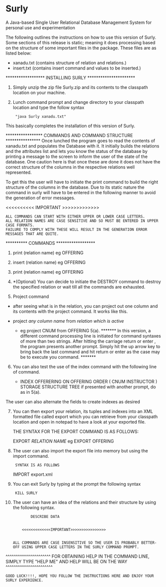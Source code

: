 # Surly
A Java-based Single User Relational Database Management System for personal use and experimentation

The following outlines the instructions on how to use this version of Surly. 
Some sections of this release is static; meaning it does processing based on the structure of some important files in the package. 
These files are as listed below:

- xanadu.txt (contains structure of relation and relations.)
- insert.txt (contains insert command and values to be inserted.)


****************** INSTALLING SURLY **********************

1. Simply unzip the zip file Surly.zip and its contents to the classpath location on your machine. 

2. Lunch command prompt and change directory to your classpath location and type the follow syntax

		"java Surly xanadu.txt"

This basically completes the installation of this version of Surly. 
 

***************** COMMANDS AND COMMAND STRUCTURE ****************
Once lunched the program goes to read the contents of xanadu.txt and populates the Database with it.
It initially builds the relations and the attributes list and lets you know the status of the database by 
printing a message to the screen to inform the user of the state of the database. 
One caution here is that once these are done it does not have the correct structure of the columns in the respective 
relations well represented. 

To get this the user will have to initiate the print command to build the right structure of the columns in the database.
Due to its static nature the command in surly will have to be entered in the following manner to avoid the generation of error messages.

<<<<<<<<<< IMPORTANT >>>>>>>>>>>>>

	ALL COMMANDS CAN START WITH EITHER UPPER OR LOWER CASE LETTERS. 
	ALL RELATION NAMES ARE CASE SENSITIVE AND SO MUST BE ENTERED IN UPPER CASE FORMATS.
	FAILURE TO COMPLY WITH THESE WILL RESULT IN THE GENERATION ERROR MESSAGES THAT ARE QUITE.

********** COMMANDS ******************
1. print (relation name) eg OFFERING 

2. insert (relation name) eg OFFERING

3. print (relation name) eg OFFERING <to see the effect of the insert command>

4. *(Optional) You can decide to initiate the DESTROY command to destroy the specified relation or wait till all the commands are exhausted.

5.  Project command
 - after seeing what is in the relation, you can project out one column and its contents with the project command. It works like this.

  - project *any column name* from *relation which is active*
	- eg project CNUM from  OFFERING
 5(a). *******	In this version, a different command processing line is initiated for command syntaxes of more than two strings. After hitting the carriage return <Mac> or 
	enter <Windows>, the program presents another prompt. Simply hit the up arrow key to bring back the last command and hit return or enter as the case 
	may be to execute you command. *******

6. You can also test the use of the index command with the following line of command.

   - INDEX OFFERERING ON OFFERING ORDER ( CNUM INSTRUCTOR ) STORAGE STRUCTURE TREE 
 	if presented with another prompt, do as in 5(a).

The user can also alternate the fields to create indexes as desired

7. You can then export your relation, its tuples and indexes into an XML formatted file called export which you can retrieve from your classpath location 
   and open in notepad to have a look at your exported file.

	THE SYNTAX FOR THE EXPORT COMMAND IS AS FOLLOWS:
	
	EXPORT *RELATION NAME*
	eg EXPORT OFFERING 

8. The user can also import the export file into memory but using the import command.

		SYNTAX IS AS FOLLOWS

	IMPORT export.xml

9. You can exit Surly by typing at the prompt the following syntax

		KILL SURLY

10. The user can have an idea of the relations and their structure by using the following syntax.
      
  				DESCRIBE DATA
  

			<<<<<<<<<<<<<IMPORTANT>>>>>>>>>>>>>>>>


		ALL COMMANDS ARE CASE INSENSITIVE SO THE USER IS PROBABLY BETTER-OFF USING UPPER CASE LETTERS IN THE SURLY COMMAND PROMPT.


^^^^^^^^^^^^^^^^^^^^^^  FOR OBTAINING HELP IN THE COMMAND LINE, SIMPLY TYPE "HELP ME" AND HELP WILL BE ON THE WAY ^^^^^^^^^^^^^^^^^^^^^^^

	GOOD LUCK!!!!, HOPE YOU FOLLOW THE INSTRUCTIONS HERE AND ENJOY YOUR SURLY EXPERIENCE. 
